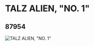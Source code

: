# TALZ ALIEN, "NO. 1"
## 87954
![TALZ ALIEN, "NO. 1"](https://lc-www-live-s.legocdn.com/media/bricks/5/2/4563356.jpg)